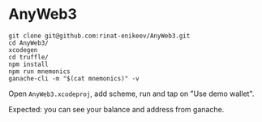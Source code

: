 # AnyWeb3

```console
git clone git@github.com:rinat-enikeev/AnyWeb3.git
cd AnyWeb3/
xcodegen
cd truffle/
npm install
npm run mnemonics
ganache-cli -m "$(cat mnemonics)" -v
```

Open `AnyWeb3.xcodeproj`, add scheme, run and tap on "Use demo wallet". 

Expected: you can see your balance and address from ganache. 
